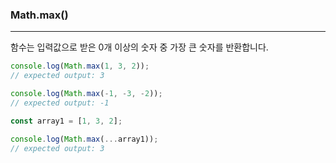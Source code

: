 ### Math.max()
---
함수는 입력값으로 받은 0개 이상의 숫자 중 가장 큰 숫자를 반환합니다.

```javascript
console.log(Math.max(1, 3, 2));
// expected output: 3

console.log(Math.max(-1, -3, -2));
// expected output: -1

const array1 = [1, 3, 2];

console.log(Math.max(...array1));
// expected output: 3
```
